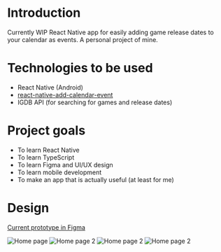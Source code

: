 
# Introduction
Currently WIP React Native app for easily adding game release dates to your calendar as events. A personal project of mine.

# Technologies to be used

- React Native (Android)
- [react-native-add-calendar-event](https://github.com/vonovak/react-native-add-calendar-event)
- IGDB API (for searching for games and release dates)

# Project goals

- To learn React Native
- To learn TypeScript
- To learn Figma and UI/UX design
- To learn mobile development
- To make an app that is actually useful (at least for me)

# Design

[Current prototype in Figma](https://www.figma.com/proto/mv5lKRJEosANrBMU9ozkWz/Mobile-APP?node-id=1%3A13&scaling=scale-down&page-id=0%3A1&starting-point-node-id=1%3A13)

![Home page](/prototype/home.jpg)
![Home page 2](/prototype/home_2.jpg)
![Home page 2](/prototype/search_results.jpg)
![Home page 2](/prototype/settings.jpg)



